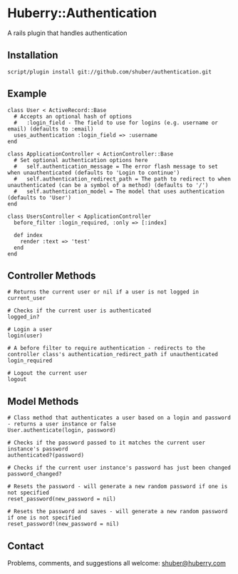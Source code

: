 Huberry::Authentication
=======================

A rails plugin that handles authentication


Installation
------------

	script/plugin install git://github.com/shuber/authentication.git


Example
-------

	class User < ActiveRecord::Base
	  # Accepts an optional hash of options
	  #   :login_field - The field to use for logins (e.g. username or email) (defaults to :email)
	  uses_authentication :login_field => :username
	end
	
	class ApplicationController < ActionController::Base
	  # Set optional authentication options here
	  #   self.authentication_message = The error flash message to set when unauthenticated (defaults to 'Login to continue')
	  #   self.authentication_redirect_path = The path to redirect to when unauthenticated (can be a symbol of a method) (defaults to '/')
	  #   self.authentication_model = The model that uses authentication (defaults to 'User')
	end
	
	class UsersController < ApplicationController
	  before_filter :login_required, :only => [:index]
	
	  def index
	    render :text => 'test'
	  end
	end	


Controller Methods
------------------
	
	# Returns the current user or nil if a user is not logged in
	current_user
	
	# Checks if the current user is authenticated
	logged_in?
	
	# Login a user
	login(user)
	
	# A before filter to require authentication - redirects to the controller class's authentication_redirect_path if unauthenticated
	login_required
	
	# Logout the current user
	logout


Model Methods
-------------

	# Class method that authenticates a user based on a login and password - returns a user instance or false
	User.authenticate(login, password)
	
	# Checks if the password passed to it matches the current user instance's password
	authenticated?(password)
	
	# Checks if the current user instance's password has just been changed
	password_changed?
	
	# Resets the password - will generate a new random password if one is not specified
	reset_password(new_password = nil)
	
	# Resets the password and saves - will generate a new random password if one is not specified
	reset_password!(new_password = nil)


Contact
-------

Problems, comments, and suggestions all welcome: [shuber@huberry.com](mailto:shuber@huberry.com)
